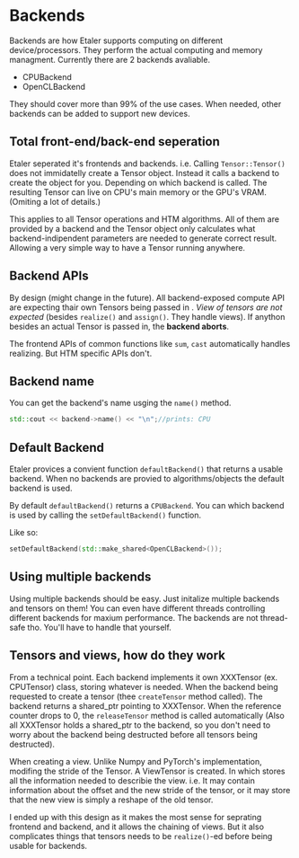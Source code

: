 # Backends

Backends are how Etaler supports computing on different device/processors. They perform the actual computing and memory managment. Currently there are 2 backends avaliable.

* CPUBackend
* OpenCLBackend

They should cover more than 99% of the use cases. When needed, other backends can be added to support new devices.

## Total front-end/back-end seperation

Etaler seperated it's frontends and backends. i.e. Calling `Tensor::Tensor()` does not immidatelly create a Tensor object. Instead it calls a backend to create the object for you. Depending on which backend is called. The resulting Tensor can live on CPU's main memory or the GPU's VRAM. (Omiting a lot of details.)

This applies to all Tensor operations and HTM algorithms. All of them are provided by a backend and the Tensor object only calculates what backend-indipendent parameters are needed to generate correct result. Allowing a very simple way to have a Tensor running anywhere.

## Backend APIs

By design (might change in the future). All backend-exposed compute API are expecting thair own Tensors being passed in . _View of tensors are not expected_ (besides `realize()` and `assign()`. They handle views). If anython besides an actual Tensor is passed in, the **backend aborts**.

The frontend APIs of common functions like `sum`, `cast` automatically handles realizing. But HTM specific APIs don't.

## Backend name

You can get the backend's name usging the `name()` method.

```C++
std::cout << backend->name() << "\n";//prints: CPU
```

## Default Backend

Etaler provices a convient function `defaultBackend()` that returns a usable backend.
When no backends are provied to algorithms/objects the default backend is used.

By default `defaultBackend()` returns a `CPUBackend`. You can which backend is used by calling the `setDefaultBackend()` function.

Like so:

```C++
setDefaultBackend(std::make_shared<OpenCLBackend>());
```

## Using multiple backends

Using multiple backends should be easy. Just initalize multiple backends and tensors on them! You can even have different threads controlling different backends for maxium performance. The backends are not thread-safe tho. You'll have to handle that yourself.

## Tensors and views, how do they work

From a technical point. Each backend implements it own XXXTensor (ex. CPUTensor) class, storing whatever is needed. When the backend being requested to create a tensor (thee `createTensor` method called). The backend returns a shared_ptr pointing to XXXTensor. When the reference counter drops to 0, the `releaseTensor` method is called automatically (Also all XXXTensor holds a shared_ptr to the backend, so you don't need to worry about the backend being destructed before all tensors being destructed).

When creating a view. Unlike Numpy and PyTorch's implementation, modifing the stride of the Tensor. A ViewTensor is created. In which stores all the information needed to describie the view. i.e. It may contain information about the offset and the new stride of the tensor, or it may store that the new view is simply a reshape of the old tensor.

I ended up with this design as it makes the most sense for seprating frontend and backend, and it allows the chaining of views. But it also complicates things that tensors needs to be `realize()`-ed before being usable for backends.